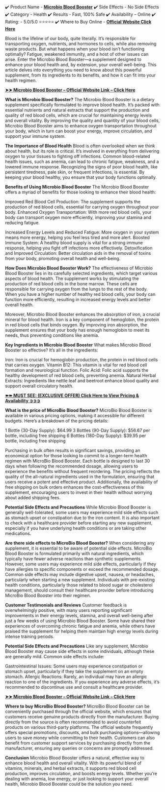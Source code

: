 ✔️ Product Name - **[Microbio Blood Booster](https://supplementcarts.com/microbio-blood-booster-official/)**
✔️ Side Effects - No Side Effects
✔️ Category - Health
✔️ Results - Fast, 100% Safe
✔️ Availability – Online
✔️ Rating: - 5.0/5.0 ⭐⭐⭐⭐⭐
✔️ Where to Buy Online - **[Official Website Click Here](https://supplementcarts.com/microbio-blood-booster-official/)**

Blood is the lifeline of our body, quite literally. It’s responsible for transporting oxygen, nutrients, and hormones to cells, while also removing waste products. But what happens when your blood isn’t functioning optimally? Fatigue, weakened immunity, and a host of other issues can arise. Enter the Microbio Blood Booster—a supplement designed to enhance your blood health and, by extension, your overall well-being. This article delves into everything you need to know about this powerful supplement, from its ingredients to its benefits, and how it can fit into your health regimen.

**[➤➤ Microbio Blood Booster – Official Website Link – Click Here](https://supplementcarts.com/microbio-blood-booster-official/)**

**What is Microbio Blood Booster?**
The Microbio Blood Booster is a dietary supplement specifically formulated to improve blood health. It’s packed with essential nutrients and natural extracts that support the production and quality of red blood cells, which are crucial for maintaining energy levels and overall vitality. By improving the quality and quantity of your blood cells, Microbio Blood Booster aims to enhance oxygen transportation throughout your body, which in turn can boost your energy, improve circulation, and support your immune system.

**The Importance of Blood Health**
Blood is often overlooked when we think about health, but its role is critical. It’s involved in everything from delivering oxygen to your tissues to fighting off infections. Common blood-related health issues, such as anemia, can lead to chronic fatigue, weakness, and a lowered immune response. Recognizing the signs of poor blood health, like persistent tiredness, pale skin, or frequent infections, is essential. By keeping your blood healthy, you ensure that your body functions optimally.

**Benefits of Using Microbio Blood Booster**
The Microbio Blood Booster offers a myriad of benefits for those looking to enhance their blood health:

Improved Red Blood Cell Production: The supplement supports the production of red blood cells, essential for carrying oxygen throughout your body.
Enhanced Oxygen Transportation: With more red blood cells, your body can transport oxygen more efficiently, improving your stamina and reducing fatigue.

Increased Energy Levels and Reduced Fatigue: More oxygen in your system means more energy, helping you feel less tired and more alert.
Boosted Immune System: A healthy blood supply is vital for a strong immune response, helping you fight off infections more effectively.
Detoxification and Improved Circulation: Better circulation aids in the removal of toxins from your body, promoting overall health and well-being.

**How Does Microbio Blood Booster Work?**
The effectiveness of Microbio Blood Booster lies in its carefully selected ingredients, which target various aspects of blood health. The supplement works by stimulating the production of red blood cells in the bone marrow. These cells are responsible for carrying oxygen from the lungs to the rest of the body. When you have a higher number of healthy red blood cells, your body can function more efficiently, resulting in increased energy levels and better overall health.

Moreover, Microbio Blood Booster enhances the absorption of iron, a crucial mineral for blood health. Iron is a key component of hemoglobin, the protein in red blood cells that binds oxygen. By improving iron absorption, the supplement ensures that your body has enough hemoglobin to meet its needs, thus preventing conditions like anemia.

**Key Ingredients in Microbio Blood Booster**
What makes Microbio Blood Booster so effective? It’s all in the ingredients:

Iron: Iron is crucial for hemoglobin production, the protein in red blood cells that carries oxygen.
Vitamin B12: This vitamin is vital for red blood cell formation and neurological function.
Folic Acid: Folic acid supports the healthy development of red blood cells, preventing anemia.
Natural Herbal Extracts: Ingredients like nettle leaf and beetroot enhance blood quality and support overall circulatory health.

**[➽➽ MUST SEE: (EXCLUSIVE OFFER) Click Here to View Pricing & Availability ➲➲➲](https://supplementcarts.com/microbio-blood-booster-official/)**

**What is the price of MicroBio Blood Booster?**
MicroBio Blood Booster is available in various pricing options, making it accessible for different budgets. Here’s a breakdown of the pricing details:

1 Bottle (30-Day Supply): $64.99
3 Bottles (90-Day Supply): $56.67 per bottle, including free shipping
6 Bottles (180-Day Supply): $39.95 per bottle, including free shipping

Purchasing in bulk often results in significant savings, providing an economical option for those looking to commit to a longer-term health regimen with MicroBio Blood Booster. Each bottle is designed to last 30 days when following the recommended dosage, allowing users to experience the benefits without frequent reordering. The pricing reflects the quality of the all-natural ingredients used in the formulation, ensuring that users receive a potent and effective product. Additionally, the availability of free shipping on bulk orders enhances the cost-effectiveness of this supplement, encouraging users to invest in their health without worrying about added shipping fees.

**Potential Side Effects and Precautions**
While Microbio Blood Booster is generally well-tolerated, some users may experience mild side effects such as stomach upset or constipation due to the iron content. It is also important to check with a healthcare provider before starting any new supplement, especially if you have underlying health conditions or are taking other medications.

**Are there side effects to MicroBio Blood Booster?**
When considering any supplement, it is essential to be aware of potential side effects. MicroBio Blood Booster is formulated primarily with natural ingredients, which typically have fewer adverse reactions than synthetic supplements. However, some users may experience mild side effects, particularly if they have allergies to specific components or exceed the recommended dosage. Common side effects may include digestive upset, nausea, or headaches, particularly when starting a new supplement. Individuals with pre-existing health conditions, particularly those related to blood sugar or cholesterol management, should consult their healthcare provider before introducing MicroBio Blood Booster into their regimen.

**Customer Testimonials and Reviews**
Customer feedback is overwhelmingly positive, with many users reporting significant improvements in their energy levels, stamina, and overall well-being after just a few weeks of using Microbio Blood Booster. Some have shared their experiences of overcoming chronic fatigue and anemia, while others have praised the supplement for helping them maintain high energy levels during intense training periods.

**Potential Side Effects and Precautions**
Like any supplement, Microbio Blood Booster may cause side effects in some individuals, although these are generally mild. Common side effects include:

Gastrointestinal Issues: Some users may experience constipation or stomach upset, particularly if they take the supplement on an empty stomach.
Allergic Reactions: Rarely, an individual may have an allergic reaction to one of the ingredients.
If you experience any adverse effects, it’s recommended to discontinue use and consult a healthcare provider.

**[➤➤ Microbio Blood Booster – Official Website Link – Click Here](https://supplementcarts.com/microbio-blood-booster-official/)**

**Where to buy MicroBio Blood Booster?**
MicroBio Blood Booster can be conveniently purchased through the official website, which ensures that customers receive genuine products directly from the manufacturer. Buying directly from the source is often recommended to avoid counterfeit products on various third-party platforms. The official website frequently offers special promotions, discounts, and bulk purchasing options—allowing users to save money while committing to their health. Customers can also benefit from customer support services by purchasing directly from the manufacturer, ensuring any queries or concerns are promptly addressed.

**Conclusion**
Microbio Blood Booster offers a natural, effective way to enhance blood health and overall vitality. With its powerful blend of vitamins, minerals, and herbal extracts, it supports red blood cell production, improves circulation, and boosts energy levels. Whether you’re dealing with anemia, low energy, or just looking to support your overall health, Microbio Blood Booster could be the solution you need.




